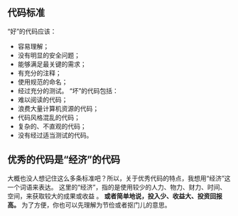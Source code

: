 ## 代码标准
“好”的代码应该：
+ 容易理解；
+ 没有明显的安全问题；
+ 能够满足最关键的需求；
+ 有充分的注释；
+ 使用规范的命名；
+ 经过充分的测试。
“坏”的代码包括：
+ 难以阅读的代码；
+ 浪费大量计算机资源的代码；
+ 代码风格混乱的代码；
+ 复杂的、不直观的代码；
+ 没有经过适当测试的代码。

## 优秀的代码是“经济”的代码
大概也没人想记住这么多条标准吧？所以，关于优秀代码的特点，我想用“经济”这一个词语来表达。
这里的“经济”，指的是使用较少的人力、物力、财力、时间、空间，来获取较大的成果或收益 。
**或者简单地说，投入少、收益大、投资回报高。**
为了方便，你也可以先理解为节俭或者抠门儿的意思。

